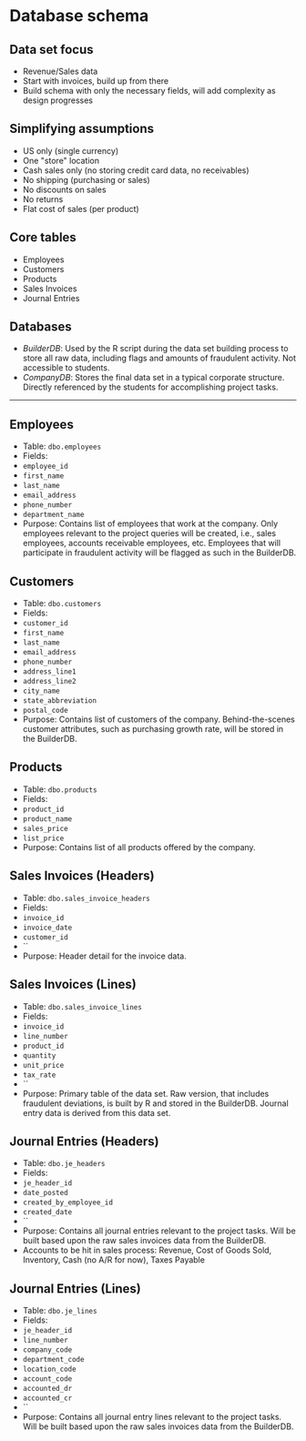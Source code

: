 # Database schema

## Data set focus
 - Revenue/Sales data
 - Start with invoices, build up from there
 - Build schema with only the necessary fields, will add complexity as design progresses

## Simplifying assumptions
 - US only (single currency)
 - One "store" location
 - Cash sales only (no storing credit card data, no receivables)
 - No shipping (purchasing or sales)
 - No discounts on sales
 - No returns
 - Flat cost of sales (per product)

## Core tables
 - Employees
 - Customers
 - Products
 - Sales Invoices
 - Journal Entries

## Databases
 - *BuilderDB*: Used by the R script during the data set building process to store all raw data, including flags and amounts of fraudulent activity. Not accessible to students.
 - *CompanyDB*: Stores the final data set in a typical corporate structure. Directly referenced by the students for accomplishing project tasks.

---

## Employees
 - Table: `dbo.employees`
 - Fields:
  - `employee_id`
  - `first_name`
  - `last_name`
  - `email_address`
  - `phone_number`
  - `department_name`
 - Purpose: Contains list of employees that work at the company. Only employees relevant to the project queries will be created, i.e., sales employees, accounts receivable employees, etc. Employees that will participate in fraudulent activity will be flagged as such in the BuilderDB.

## Customers
 - Table: `dbo.customers`
 - Fields:
  - `customer_id`
  - `first_name`
  - `last_name`
  - `email_address`
  - `phone_number`
  - `address_line1`
  - `address_line2`
  - `city_name`
  - `state_abbreviation`
  - `postal_code`
 - Purpose: Contains list of customers of the company. Behind-the-scenes customer attributes, such as purchasing growth rate, will be stored in the BuilderDB.

## Products
 - Table: `dbo.products`
 - Fields:
  - `product_id`
  - `product_name`
  - `sales_price`
  - `list_price`
 - Purpose: Contains list of all products offered by the company.

## Sales Invoices (Headers)
 - Table: `dbo.sales_invoice_headers`
 - Fields:
  - `invoice_id`
  - `invoice_date`
  - `customer_id`
  - ``
 - Purpose: Header detail for the invoice data.

## Sales Invoices (Lines)
 - Table: `dbo.sales_invoice_lines`
 - Fields:
  - `invoice_id`
  - `line_number`
  - `product_id`
  - `quantity`
  - `unit_price`
  - `tax_rate`
  - ``
 - Purpose: Primary table of the data set. Raw version, that includes fraudulent deviations, is built by R and stored in the BuilderDB. Journal entry data is derived from this data set.

## Journal Entries (Headers)
 - Table: `dbo.je_headers`
 - Fields:
  - `je_header_id`
  - `date_posted`
  - `created_by_employee_id`
  - `created_date`
  - ``
 - Purpose: Contains all journal entries relevant to the project tasks. Will be built based upon the raw sales invoices data from the BuilderDB.
 - Accounts to be hit in sales process: Revenue, Cost of Goods Sold, Inventory, Cash (no A/R for now), Taxes Payable

## Journal Entries (Lines)
 - Table: `dbo.je_lines`
 - Fields:
  - `je_header_id`
  - `line_number`
  - `company_code`
  - `department_code`
  - `location_code`
  - `account_code`
  - `accounted_dr`
  - `accounted_cr`
  - ``
 - Purpose: Contains all journal entry lines relevant to the project tasks. Will be built based upon the raw sales invoices data from the BuilderDB.
